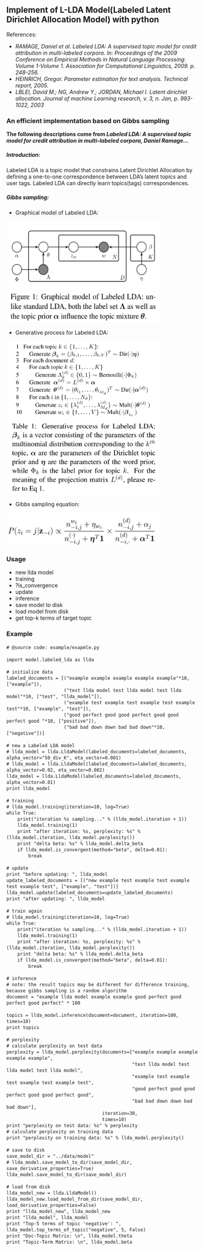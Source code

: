 ## Implement of L-LDA Model(Labeled Latent Dirichlet Allocation Model) with python


References:
   * *RAMAGE, Daniel et al. Labeled LDA: A supervised topic model for credit attribution in multi-labeled corpora. In: Proceedings of the 2009 Conference on Empirical Methods in Natural Language Processing: Volume 1-Volume 1. Association for Computational Linguistics, 2009. p. 248-256.*
   * *HEINRICH, Gregor. Parameter estimation for text analysis. Technical report, 2005.*
   * *LBLEI, David M.; NG, Andrew Y.; JORDAN, Michael I. Latent dirichlet allocation. Journal of machine Learning research, v. 3, n. Jan, p. 993-1022, 2003*
   
### An efficient implementation based on Gibbs sampling

**The following descriptions come from *Labeled LDA: A supervised topic model for credit attribution in multi-labeled corpora, Daniel Ramage...***

##### Introduction:
Labeled LDA is a topic model that constrains Latent Dirichlet Allocation by defining a one-to-one correspondence between LDA’s latent topics and user tags.
Labeled LDA can directly learn topics(tags) correspondences.

##### Gibbs sampling:
* Graphical model of Labeled LDA:
<!-- ![https://github.com/JoeZJH/Labeled-LDA/blob/master/assets/graphical-of-labeled-lda.png](https://github.com/JoeZJH/Labeled-LDA/blob/master/assets/graphical-of-labeled-lda.png) -->

<img src="https://github.com/JoeZJH/Labeled-LDA-Python/blob/master/assets/graphical-of-labeled-lda.png" width="400" height="265"/>

* Generative process for Labeled LDA:
<!-- ![https://github.com/JoeZJH/Labeled-LDA/blob/master/assets/generative-process-for-labeled-lda.png](https://github.com/JoeZJH/Labeled-LDA/blob/master/assets/generative-process-for-labeled-lda.png) -->
<img src="https://github.com/JoeZJH/Labeled-LDA-Python/blob/master/assets/generative-process-for-labeled-lda.png" width="400" height="400"/>

* Gibbs sampling equation:
<!-- ![https://github.com/JoeZJH/Labeled-LDA/blob/master/assets/gibbs-sampling-equation.png](https://github.com/JoeZJH/Labeled-LDA/blob/master/assets/gibbs-sampling-equation.png) -->
<img src="https://github.com/JoeZJH/Labeled-LDA-Python/blob/master/assets/gibbs-sampling-equation.png" width="400" height="85"/>

### Usage
* new llda model
* training
* ?is_convergence
* update
* inference
* save model to disk
* load model from disk
* get top-k terms of target topic


### Example 
```
# @source code: example/exapmle.py

import model.labeled_lda as llda

# initialize data
labeled_documents = [("example example example example example"*10, ["example"]),
                     ("test llda model test llda model test llda model"*10, ["test", "llda_model"]),
                     ("example test example test example test example test"*10, ["example", "test"]),
                     ("good perfect good good perfect good good perfect good "*10, ["positive"]),
                     ("bad bad down down bad bad down"*10, ["negative"])]

# new a Labeled LDA model
# llda_model = llda.LldaModel(labeled_documents=labeled_documents, alpha_vector="50_div_K", eta_vector=0.001)
# llda_model = llda.LldaModel(labeled_documents=labeled_documents, alpha_vector=0.02, eta_vector=0.002)
llda_model = llda.LldaModel(labeled_documents=labeled_documents, alpha_vector=0.01)
print llda_model

# training
# llda_model.training(iteration=10, log=True)
while True:
    print("iteration %s sampling..." % (llda_model.iteration + 1))
    llda_model.training(1)
    print "after iteration: %s, perplexity: %s" % (llda_model.iteration, llda_model.perplexity())
    print "delta beta: %s" % llda_model.delta_beta
    if llda_model.is_convergent(method="beta", delta=0.01):
        break

# update
print "before updating: ", llda_model
update_labeled_documents = [("new example test example test example test example test", ["example", "test"])]
llda_model.update(labeled_documents=update_labeled_documents)
print "after updating: ", llda_model

# train again
# llda_model.training(iteration=10, log=True)
while True:
    print("iteration %s sampling..." % (llda_model.iteration + 1))
    llda_model.training(1)
    print "after iteration: %s, perplexity: %s" % (llda_model.iteration, llda_model.perplexity())
    print "delta beta: %s" % llda_model.delta_beta
    if llda_model.is_convergent(method="beta", delta=0.01):
        break

# inference
# note: the result topics may be different for difference training, because gibbs sampling is a random algorithm
document = "example llda model example example good perfect good perfect good perfect" * 100

topics = llda_model.inference(document=document, iteration=100, times=10)
print topics

# perplexity
# calculate perplexity on test data
perplexity = llda_model.perplexity(documents=["example example example example example",
                                              "test llda model test llda model test llda model",
                                              "example test example test example test example test",
                                              "good perfect good good perfect good good perfect good",
                                              "bad bad down down bad bad down"],
                                   iteration=30,
                                   times=10)
print "perplexity on test data: %s" % perplexity
# calculate perplexity on training data
print "perplexity on training data: %s" % llda_model.perplexity()

# save to disk
save_model_dir = "../data/model"
# llda_model.save_model_to_dir(save_model_dir, save_derivative_properties=True)
llda_model.save_model_to_dir(save_model_dir)

# load from disk
llda_model_new = llda.LldaModel()
llda_model_new.load_model_from_dir(save_model_dir, load_derivative_properties=False)
print "llda_model_new", llda_model_new
print "llda_model", llda_model
print "Top-5 terms of topic 'negative': ", llda_model.top_terms_of_topic("negative", 5, False)
print "Doc-Topic Matrix: \n", llda_model.theta
print "Topic-Term Matrix: \n", llda_model.beta
```


